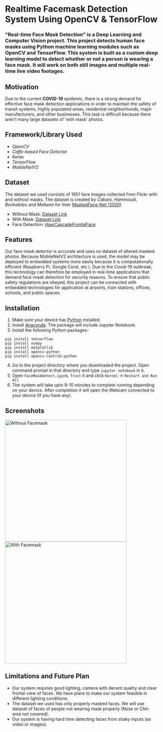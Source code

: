 # Realtime Facemask Detection System Using OpenCV & TensorFlow
### **"Real-time Face Mask Detection"** is a Deep Learning and Computer Vision project. This project detects human face masks using Python machine learning modules such as OpenCV and TensorFlow. This system is built as a custom deep learning model to detect whether or not a person is wearing a face mask. It will work on both still images and multiple real-time live video footages.
## Motivation
Due to the current **COVID-19** epidemic, there is a strong demand for effective face mask detection applications in order to maintain the safety of transit systems, highly populated areas, residential neighborhoods, major manufacturers, and other businesses. This task is difficult because there aren't many large datasets of 'with mask' photos.
## Framework/Library Used
* *OpenCV*
* *Caffe-based Face Detector*
* *Keras*
* *TensorFlow*
* *MobileNetV2*
## Dataset
The dataset we used consists of 1951 face images collected from Flickr with and without masks. The dataset is created by *Cabani*, *Hammoudi*, *Benhabiles* and *Melkemi* for their [MaskedFace-Net (2020)](https://arxiv.org/abs/2008.08016)
* Without Mask: [Dataset Link](https://drive.google.com/drive/folders/1taHKxS66YKJNhdhiGcEdM6nnE5W9zBb1)
* With Mask: [Dataset Link](https://drive.google.com/drive/folders/1IUzo9KtMYFmWxCsdpPG8QOqhOg93vWxL)
* Face Detection: [HaarCascadeFrontalFace](https://github.com/opencv/opencv/tree/master/data/haarcascades)
## Features
Our face mask detector is accurate and uses no dataset of altered masked photos. Because MobileNetV2 architecture is used, the model may be deployed to embedded systems more easily because it is computationally efficient (Raspberry Pi, Google Coral, etc.). 
Due to the Covid-19 outbreak, this technology can therefore be employed in real-time applications that demand face-mask detection for security reasons. To ensure that public safety regulations are obeyed, this project can be connected with embedded technologies for application at airports, train stations, offices, schools, and public spaces.
## Installation
1. Make sure your device has [Python](https://www.python.org/downloads/) installed.
2. Install [Anaconda](https://www.anaconda.com/). The package will include Jupyter Notebook.
3. Install the following Python packages-
  ```
  pip install tensorflow
  pip install numpy
  pip install matplotlib
  pip install opencv-python
  pip install opencv-contrib-python
  ```
4. Go to the project directory where you downloaded the project. Open command prompt in that directory and type ```jupyter notebook``` in it.
5. Open ```FaceMaskDetect.ipynb```, ```Trust``` it and click ```Kernel``` -> ```Restart and Run All```
6. The system will take upto 8-10 minutes to complete running depending on your device. After completion it will open the Webcam connected to your device (If you have any).
## Screenshots
<img
  src="https://i.ibb.co/rF8Ln5J/NO-MASK-1.jpg"
  alt="Without Facemask"
  title="Without Face Mask"
  style="display: inline-block; margin: 0 auto; width: 400px">
<img
  src="https://i.ibb.co/bFQkpTx/Face-Mask-1.jpg"
  alt="With Facemask"
  title="With Face Mask"
  style="display: inline-block; margin: 0 auto; width: 400px">
## Limitations and Future Plan
* Our system requires good lighting, camera with decent quality and clear frontal view of faces. We have plans to make our system feasible in different lighting conditions.
* The dataset we used has only properly masked faces. We will use dataset of faces of people not wearing mask properly (Nose or Chin area not covered).
* Our system is having hard time detecting faces from shaky inputs (as video or images).
